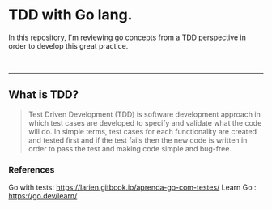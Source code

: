 # TDD with Go lang.

In this repository, I'm reviewing go concepts from a TDD perspective in order to develop this great practice.

<br>

<hr>

## What is TDD?
> Test Driven Development (TDD) is software development approach in which test cases are developed to specify and validate what the code will do. 
In simple terms, test cases for each functionality are created and tested first and if the test fails then the new code is written in order to pass 
the test and making code simple and bug-free.

### References
Go with tests: https://larien.gitbook.io/aprenda-go-com-testes/
Learn Go : https://go.dev/learn/

